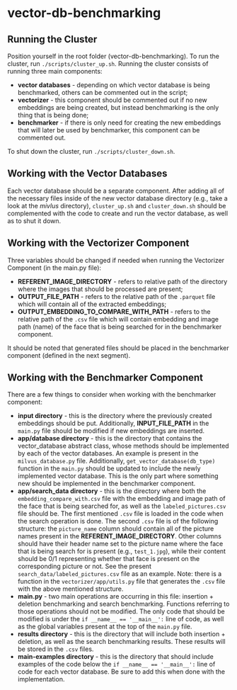 # vector-db-benchmarking

## Running the Cluster

Position yourself in the root folder (vector-db-benchmarking).
To run the cluster, run ```./scripts/cluster_up.sh```.
Running the cluster consists of running three main components:
- <b>vector databases</b> - depending on which vector database is being benchmarked, others can be commented out in the script;
- <b>vectorizer</b> - this component should be commented out if no new embeddings are being created, but instead benchmarking is the only thing that is being done;
- <b>benchmarker</b> - if there is only need for creating the new embeddings that will later be used by benchmarker, this component can be commented out.

To shut down the cluster, run ```./scripts/cluster_down.sh```.

## Working with the Vector Databases
Each vector database should be a separate component. After adding all of the necessary files inside of the new vector database directory (e.g., take a look at the  _mivlus_ directory), ```cluster_up.sh``` and ```cluster_down.sh``` should be complemented with the code to create and run the vector database, as well as to shut it down.

## Working with the Vectorizer Component
Three variables should be changed if needed when running the Vectorizer Component (in the main.py file):
- <b>REFERENT_IMAGE_DIRECTORY</b> - refers to relative path of the directory where the images that should be processed are present;
- <b>OUTPUT_FILE_PATH</b> - refers to the relative path of the ```.parquet``` file which will contain all of the extracted embeddings;
- <b>OUTPUT_EMBEDDING_TO_COMPARE_WITH_PATH</b> - refers to the relative path of the ```.csv``` file which will contain embedding and image path (name) of the face that is being searched for in the benchmarker component.

It should be noted that generated files should be placed in the benchmarker component (defined in the next segment).

## Working with the Benchmarker Component
There are a few things to consider when working with the benchmarker component:
- <b>input directory</b> - this is the directory where the previously created embeddings should be put. Additionally, <b>INPUT_FILE_PATH</b> in the ```main.py``` file should be modified if new embeddings are inserted.
- <b>app/database directory</b> - this is the directory that contains the vector_database abstract class, whose methods should be implemented by each of the vector databases. An example is present in the ```milvus_database.py``` file. Additionally, ```get_vector_database(db_type)``` function in the ```main.py``` should be updated to include the newly implemented vector database. This is the only part where something new should be implemented in the benchmarker component.
- <b>app/search_data directory</b> - this is the directory where both the ```embedding_compare_with.csv``` file with the embedding and image path of the face that is being searched for, as well as the ```labeled_pictures.csv``` file should be. The first mentioned ```.csv``` file is loaded in the code when the search operation is done. The second ```.csv``` file is of the following structure: the ```picture_name``` column should contain all of the picture names present in the <b>REFERENT_IMAGE_DIRECTORY</b>. Other columns should have their header name set to the picture name where the face that is being search for is present (e.g., ```test_1.jpg```), while their content should be 0/1 representing whether that face is present on the corresponding picture or not. See the present ```search_data/labeled_pictures.csv``` file as an example. Note: there is a function in the ```vectorizer/app/utils.py``` file that generates the ```.csv``` file with the above mentioned structure.
- <b>main.py</b> - two main operations are occurring in this file: insertion + deletion benchmarking and search benchmarking. Functions referring to those operations should not be modified. The only code that should be modified is under the ```if __name__ == '__main__':``` line of code, as well as the global variables present at the top of the ```main.py``` file.
- <b>results directory</b> - this is the directory that will include both insertion + deletion, as well as the search benchmarking results. These results will be stored in the ```.csv``` files.
- <b>main-examples directory</b> - this is the directory that should include examples of the code below the ```if __name__ == '__main__':``` line of code for each vector database. Be sure to add this when done with the implementation.